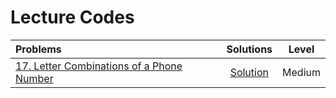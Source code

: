 # Lecture Codes

|  Problems  |  Solutions  |  Level  |
|:-----------|:------------:|:------:|
|  [17. Letter Combinations of a Phone Number](https://leetcode.com/problems/letter-combinations-of-a-phone-number/)  |  [Solution]()  |  Medium  |

